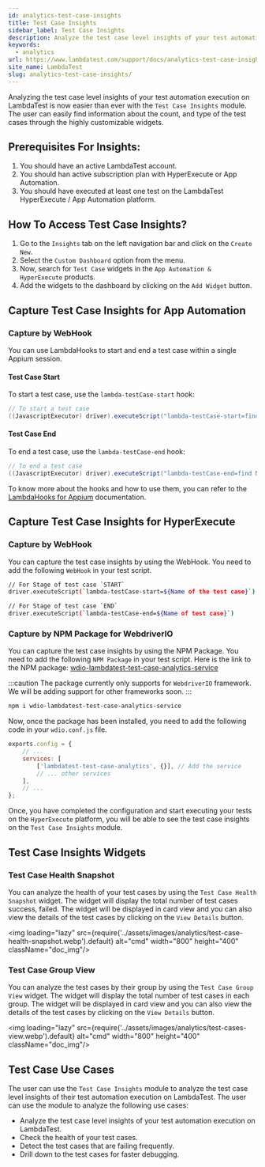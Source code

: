 ```yaml
---
id: analytics-test-case-insights
title: Test Case Insights
sidebar_label: Test Case Insights
description: Analyze the test case level insights of your test automation execution on LambdaTest.
keywords:
  - analytics
url: https://www.lambdatest.com/support/docs/analytics-test-case-insights/
site_name: LambdaTest
slug: analytics-test-case-insights/
---
```


<script type="application/ld+json"
      dangerouslySetInnerHTML={{ __html: JSON.stringify({
       "@context": "https://schema.org",
        "@type": "BreadcrumbList",
        "itemListElement": [{
          "@type": "ListItem",
          "position": 1,
          "name": "Home",
          "item": "https://www.lambdatest.com"
        },{
          "@type": "ListItem",
          "position": 2,
          "name": "Support",
          "item": "https://www.lambdatest.com/support/docs/"
        },{
          "@type": "ListItem",
          "position": 3,
          "name": "Test Overview",
          "item": "https://www.lambdatest.com/support/docs/analytics-test-case-insights/"
        }]
      })
    }}
></script>



Analyzing the test case level insights of your test automation execution on LambdaTest is now easier than ever with the `Test Case Insights` module. The user can easily find information about the count, and type of the test cases through the highly customizable widgets.

## Prerequisites For Insights: 
1. You should have an active LambdaTest account.
2. You should han active subscription plan with HyperExecute or App Automation. 
3. You should have executed at least one test on the LambdaTest HyperExecute / App Automation platform.

## How To Access Test Case Insights?
1. Go to the `Insights` tab on the left navigation bar and click on the `Create New`. 
2. Select the `Custom Dashboard` option from the menu. 
3. Now, search for `Test Case` widgets in the `App Automation & HyperExecute` products. 
4. Add the widgets to the dashboard by clicking on the `Add Widget` button.

<!-- <img loading="lazy" src={require('../assets/images/analytics/test-case-widgets-dashboard.webp').default} alt="cmd" width="800" height="400" className="doc_img"/> -->

## Capture Test Case Insights for App Automation

### Capture by WebHook
You can use LambdaHooks to start and end a test case within a single Appium session. 

#### Test Case Start

To start a test case, use the `lambda-testCase-start` hook:

```java
// To start a test case
((JavascriptExecutor) driver).executeScript("lambda-testCase-start=find Name");
```

#### Test Case End

To end a test case, use the `lambda-testCase-end` hook:

```java
// To end a test case
((JavascriptExecutor) driver).executeScript("lambda-testCase-end=find Name");

```

To know more about the hooks and how to use them, you can refer to the [LambdaHooks for Appium](https://www.lambdatest.com/support/docs/appium-lambdatest-hooks/#differentiating-test-cases-in-single-session) documentation.

## Capture Test Case Insights for HyperExecute

### Capture by WebHook 

You can capture the test case insights by using the WebHook. You need to add the following `WebHook` in your test script. 

```bash
// For Stage of test case `START`
driver.executeScript(`lambda-testCase-start=${Name of the test case}`)

// For Stage of test case `END`
driver.executeScript(`lambda-testCase-end=${Name of test case}`)

```

### Capture by NPM Package for WebdriverIO

You can capture the test case insights by using the NPM Package. You need to add the following `NPM Package` in your test script. Here is the link to the NPM package: [wdio-lambdatest-test-case-analytics-service](https://www.npmjs.com/package/wdio-lambdatest-test-case-analytics-service)

:::caution 
The package currently only supports for `WebdriverIO` framework. We will be adding support for other frameworks soon.
:::

```bash
npm i wdio-lambdatest-test-case-analytics-service
```
Now, once the package has been installed, you need to add the following code in your `wdio.conf.js` file.

```javascript
exports.config = {
    // ...
    services: [
        ['lambdatest-test-case-analytics', {}], // Add the service
        // ... other services
    ],
    // ...
};
```

Once, you have completed the configuration and start executing your tests on the `HyperExecute` platform, you will be able to see the test case insights on the `Test Case Insights` module.

## Test Case Insights Widgets

### Test Case Health Snapshot
You can analyze the health of your test cases by using the `Test Case Health Snapshot` widget. The widget will display the total number of test cases  success, failed. The widget will be displayed in card view and you can also view the details of the test cases by clicking on the `View Details` button.

<img loading="lazy" src={require('../assets/images/analytics/test-case-health-snapshot.webp').default} alt="cmd" width="800" height="400" className="doc_img"/>

### Test Case Group View
You can analyze the test cases by their group by using the `Test Case Group View` widget. The widget will display the total number of test cases in each group. The widget will be displayed in card view and you can also view the details of the test cases by clicking on the `View Details` button.

<img loading="lazy" src={require('../assets/images/analytics/test-cases-view.webp').default} alt="cmd" width="800" height="400" className="doc_img"/>

## Test Case Use Cases
The user can use the `Test Case Insights` module to analyze the test case level insights of their test automation execution on LambdaTest. The user can use the module to analyze the following use cases:

* Analyze the test case level insights of your test automation execution on LambdaTest.
* Check the health of your test cases.
* Detect the test cases that are failing frequently.
* Drill down to the test cases for faster debugging. 




